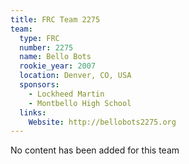 ```yaml
---
title: FRC Team 2275
team:
  type: FRC
  number: 2275
  name: Bello Bots
  rookie_year: 2007
  location: Denver, CO, USA
  sponsors:
    - Lockheed Martin
    - Montbello High School
  links:
    Website: http://bellobots2275.org
---
```

No content has been added for this team